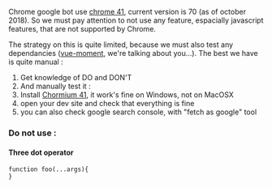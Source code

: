 Chrome google bot use [chrome 41](https://developers.google.com/search/docs/guides/rendering), current version is 70 (as of october 2018). So we must pay attention to not use any feature, espacially javascript features, that are not supported by Chrome.

The strategy on this is quite limited, because we must also test any dependancies ([vue-moment](https://github.com/brockpetrie/vue-moment), we're talking about you...). The best we have is quite manual :

1. Get knowledge of DO and DON'T
2. And manually test it :
  1. Install [Chormium 41](https://commondatastorage.googleapis.com/chromium-browser-snapshots/index.html?prefix=Win/310958/), it work's fine on Windows, not on MacOSX
  2. open your dev site and check that everything is fine
  3. you can also check google search console, with "fetch as google" tool


### Do **not** use :

#### Three dot operator

```
function foo(...args){
}
```

